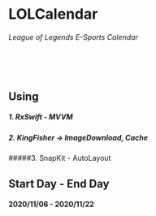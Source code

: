 # LOLCalendar
###### League of Legends E-Sports Calendar
<br></br>

## Using
##### 1. RxSwift - MVVM
##### 2. KingFisher -> ImageDownload, Cache
#####3. SnapKit - AutoLayout


## Start Day - End Day
#### 2020/11/06 - 2020/11/22
